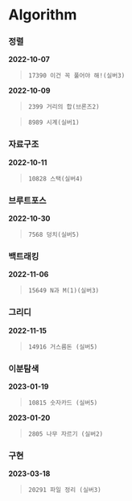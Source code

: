 # Algorithm

### 정렬


**2022-10-07**

> `17390 이건 꼭 풀어야 해!(실버3)`

**2022-10-09**

> `2399 거리의 합(브론즈2)`


> `8989 시계(실버1)`

### 자료구조

**2022-10-11**

> `10828 스택(실버4)`

### 브루트포스

**2022-10-30**

> `7568 덩치(실버5)`

### 백트래킹

**2022-11-06**

> `15649 N과 M(1)(실버3)`

### 그리디

**2022-11-15**

> `14916 거스름돈 (실버5)`

### 이분탐색

**2023-01-19**

> `10815 숫자카드 (실버5)`

**2023-01-20**

> `2805 나무 자르기 (실버2)`

### 구현

**2023-03-18**

> `20291 파일 정리 (실버3)`
